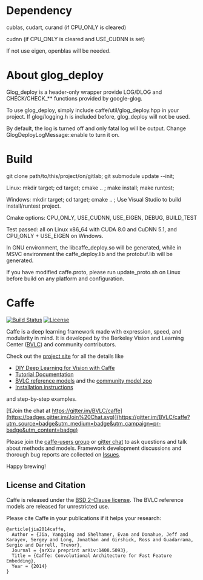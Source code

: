 # Dependency

cublas, cudart, curand (if CPU_ONLY is cleared)

cudnn (if CPU_ONLY is cleared and USE_CUDNN is set)

If not use eigen, openblas will be needed.

# About glog_deploy

Glog_deploy is a header-only wrapper provide LOG/DLOG and CHECK/CHECK_** functions provided by google-glog.

To use glog_deploy, simply include caffe/util/glog_deploy.hpp in your project. If glog/logging.h is included before, glog_deploy will not be used.

By default, the log is turned off and only fatal log will be output. Change GlogDeployLogMessage::enable to turn it on.

# Build

git clone path/to/this/project/on/gitlab; git submodule update --init;

Linux: mkdir target; cd target; cmake .. ; make install; make runtest;

Windows: mkdir target; cd target; cmake .. ; Use Visual Studio to build install/runtest project.

Cmake options: CPU_ONLY, USE_CUDNN, USE_EIGEN, DEBUG, BUILD_TEST

Test passed: all on Linux x86_64 with CUDA 8.0 and CuDNN 5.1, and CPU_ONLY + USE_EIGEN on Windows.

In GNU environment, the libcaffe_deploy.so will be generated, while in MSVC environment the caffe_deploy.lib and the protobuf.lib will be generated. 

If you have modified caffe.proto, please run update_proto.sh on Linux before build on any platform and configuration.

# Caffe

[![Build Status](https://travis-ci.org/BVLC/caffe.svg?branch=master)](https://travis-ci.org/BVLC/caffe)
[![License](https://img.shields.io/badge/license-BSD-blue.svg)](LICENSE)

Caffe is a deep learning framework made with expression, speed, and modularity in mind.
It is developed by the Berkeley Vision and Learning Center ([BVLC](http://bvlc.eecs.berkeley.edu)) and community contributors.

Check out the [project site](http://caffe.berkeleyvision.org) for all the details like

- [DIY Deep Learning for Vision with Caffe](https://docs.google.com/presentation/d/1UeKXVgRvvxg9OUdh_UiC5G71UMscNPlvArsWER41PsU/edit#slide=id.p)
- [Tutorial Documentation](http://caffe.berkeleyvision.org/tutorial/)
- [BVLC reference models](http://caffe.berkeleyvision.org/model_zoo.html) and the [community model zoo](https://github.com/BVLC/caffe/wiki/Model-Zoo)
- [Installation instructions](http://caffe.berkeleyvision.org/installation.html)

and step-by-step examples.

[![Join the chat at https://gitter.im/BVLC/caffe](https://badges.gitter.im/Join%20Chat.svg)](https://gitter.im/BVLC/caffe?utm_source=badge&utm_medium=badge&utm_campaign=pr-badge&utm_content=badge)

Please join the [caffe-users group](https://groups.google.com/forum/#!forum/caffe-users) or [gitter chat](https://gitter.im/BVLC/caffe) to ask questions and talk about methods and models.
Framework development discussions and thorough bug reports are collected on [Issues](https://github.com/BVLC/caffe/issues).

Happy brewing!

## License and Citation

Caffe is released under the [BSD 2-Clause license](https://github.com/BVLC/caffe/blob/master/LICENSE).
The BVLC reference models are released for unrestricted use.

Please cite Caffe in your publications if it helps your research:

    @article{jia2014caffe,
      Author = {Jia, Yangqing and Shelhamer, Evan and Donahue, Jeff and Karayev, Sergey and Long, Jonathan and Girshick, Ross and Guadarrama, Sergio and Darrell, Trevor},
      Journal = {arXiv preprint arXiv:1408.5093},
      Title = {Caffe: Convolutional Architecture for Fast Feature Embedding},
      Year = {2014}
    }
